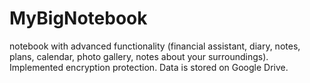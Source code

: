# MyBigNotebook
notebook with advanced functionality (financial assistant, diary, notes, plans, calendar, photo gallery, notes about your surroundings). Implemented encryption protection. Data is stored on Google Drive.
